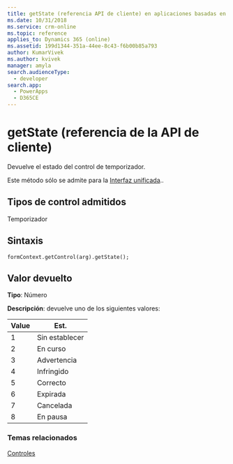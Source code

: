 ```yaml
---
title: getState (referencia API de cliente) en aplicaciones basadas en modelos | Microsoft Docs
ms.date: 10/31/2018
ms.service: crm-online
ms.topic: reference
applies_to: Dynamics 365 (online)
ms.assetid: 199d1344-351a-44ee-8c43-f6b00b85a793
author: KumarVivek
ms.author: kvivek
manager: amyla
search.audienceType:
  - developer
search.app:
  - PowerApps
  - D365CE
---
```

# <a name="getstate-client-api-reference"></a>getState (referencia de la API de cliente)



Devuelve el estado del control de temporizador.

Este método sólo se admite para la [Interfaz unificada](/dynamics365/get-started/whats-new/customer-engagement/new-in-july-2017-update#unified-interface-framework-for-new-apps).. 

## <a name="control-types-supported"></a>Tipos de control admitidos

Temporizador

## <a name="syntax"></a>Sintaxis

`formContext.getControl(arg).getState();`

## <a name="return-value"></a>Valor devuelto

**Tipo**: Número

**Descripción**: devuelve uno de los siguientes valores:

|Value | Est. |
|--|--|
|1 | Sin establecer|
|2 | En curso|
|3 | Advertencia|
|4 | Infringido|
|5 | Correcto|
|6 | Expirada|
|7 | Cancelada|
|8 | En pausa|

### <a name="related-topics"></a>Temas relacionados

[Controles](../controls.md)
